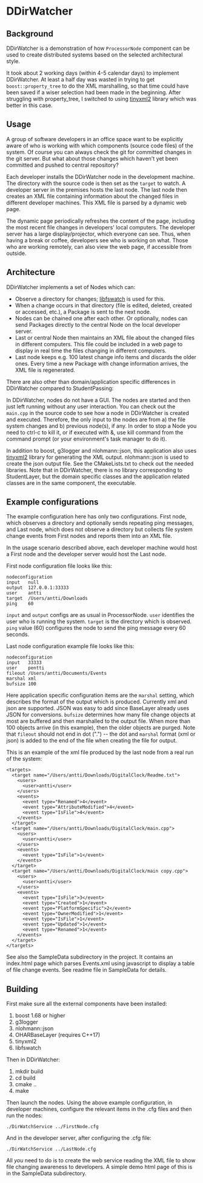 # DDirWatcher

## Background

DDirWatcher is a demonstration of how `ProcessorNode` component can be used to create distributed systems based on the selected architectural style. 

It took about 2 working days (within 4-5 calendar days) to implement DDirWatcher. At least a half day was wasted in trying to get `boost::property_tree` to do the XML marshalling, so that time could have been saved if a wiser selection had been made in the beginning. After struggling with property_tree, I switched to using [tinyxml2](https://github.com/leethomason/tinyxml2) library which was better in this case.

## Usage

A group of software developers in an office space want to be explicitly aware of who is working with which components (source code files) of the system. Of course you can always check the git for committed changes in the git server. But what about those changes which haven't yet been committed and pushed to central repository? 

Each developer installs the DDirWatcher node in the development machine. The directory with the source code is then set as the `target` to watch. A developer server in the premises hosts the last node. The last node then creates an XML file containing information about the changed files in different developer machines. This XML file is parsed by a dynamic web page. 

The dynamic page periodically refreshes the content of the page, including the most recent file changes in developers' local computers. The developer server has a large display/projector, which everyone can see. Thus, when having a break or coffee, developers see who is working on what. Those who are working remotely, can also view the web page, if accessible from outside.

## Architecture

DDirWatcher implements a set of Nodes which can:

- Observe a directory for changes; [libfswatch](https://github.com/emcrisostomo/fswatch/tree/master/libfswatch) is used for this.
- When a change occurs in that directory (file is edited, deleted, created or accessed, etc.), a Package is sent to the next node.
- Nodes can be chained one after each other. Or optionally, nodes can send Packages directly to the central Node on the local developer server.
- Last or central Node then maintains an XML file about the changed files in different computers. This file could be included in a web page to display in real time the files changing in different computers.
- Last node keeps e.g. 100 latest change info items and discards the older ones. Every time a new Package with change information arrives, the XML file is regenerated.

There are also other than domain/application specific differences in DDirWatcher compared to StudentPassing:

In DDirWatcher, nodes do not have a GUI. The nodes are started and then just left running without any user interaction. You can check out the `main.cpp` in the source code to see how a node in DDirWatcher is created and executed. Therefore, the only input to the nodes are from a) the file system changes and b) previous node(s), if any. In order to stop a Node you need to ctrl-c to kill it, or if executed with &, use kill command from the command prompt (or your environment's task manager to do it).

In addition to boost, g3logger and nlohmann::json, this application also uses [tinyxml2](https://github.com/leethomason/tinyxml2) library for generating the XML output. nlohmann::json is used to create the json output file. See the CMakeLists.txt to check out the needed libraries. Note that in DDirWatcher, there is no library corresponding to StudentLayer, but the domain specific classes and the application related classes are in the same component, the executable.

## Example configurations

The example configuration here has only two configurations. First node, which observes a directory and optionally sends repeating ping messages, and Last node, which does not observe a directory but collects file system change events from First nodes and reports them into an XML file.

In the usage scenario described above, each developer machine would host a First node and the developer server would host the Last node.

First node configuration file looks like this:

```
nodeconfiguration
input	null
output	127.0.0.1:33333
user	antti
target	/Users/antti/Downloads
ping	60
```

`input` and `output` configs are as usual in ProcessorNode. `user` identifies the user who is running the system. `target` is the directory which is observed. `ping` value (60) configures the node to send the ping message every 60 seconds.

Last node configuration example file looks like this:

```
nodeconfiguration
input	33333
user	pentti
fileout	/Users/antti/Documents/Events
marshal	xml
bufsize	100
```
Here application specific configuration items are the `marshal` setting, which describes the format of the output which is produced. Currently xml and json are supported. JSON was easy to add since BaseLayer already uses JSON for conversions. `bufsize` determines how many file change objects at most are buffered and then marshalled to the output file. When more than 100 objects arrive (in this example), then the older objects are purged. Note that  `fileout` should not end in dot (".") -- the dot and  `marshal` format (xml or json) is added to the end of the file when creating the file for output.

This is an example of the xml file produced  by the last node from a real run of the system:

```
<targets>
  <target name="/Users/antti/Downloads/DigitalClock/Readme.txt">
    <users>
      <user>antti</user>
    </users>
    <events>
      <event type="Renamed">4</event>
      <event type="AttributeModified">4</event>
      <event type="IsFile">4</event>
    </events>
  </target>
  <target name="/Users/antti/Downloads/DigitalClock/main.cpp">
    <users>
      <user>antti</user>
    </users>
    <events>
      <event type="IsFile">1</event>
    </events>
  </target>
  <target name="/Users/antti/Downloads/DigitalClock/main copy.cpp">
    <users>
      <user>antti</user>
    </users>
    <events>
      <event type="IsFile">3</event>
      <event type="Created">1</event>
      <event type="PlatformSpecific">2</event>
      <event type="OwnerModified">1</event>
      <event type="IsFile">1</event>
      <event type="Updated">1</event>
      <event type="Renamed">1</event>
    </events>
  </target>
</targets>
```
See also the SampleData subdirectory in the project. It contains an index.html page which parses Events.xml using javascript to display a table of file change events. See readme file in SampleData for details.

## Building

First make sure all the external components have been installed:

1. boost 1.68 or higher
2. g3logger
3. nlohmann::json
4. OHARBaseLayer (requires C++17)
5. tinyxml2
6. libfswatch

Then in DDirWatcher:

1. mkdir build
2. cd build
3. cmake ..
4. make

Then launch the nodes. Using the above example configuration, in developer machines, configure the relevant items in the .cfg files and then run the nodes:

```
./DirWatchService ../FirstNode.cfg
```
And in the developer server, after configuring the .cfg file:

```
./DirWatchService ../LastNode.cfg
```
All *you* need to do is to create the web service reading the XML file to show file changing awareness to developers. A simple demo html page of this is in the SampleData subdirectory.
